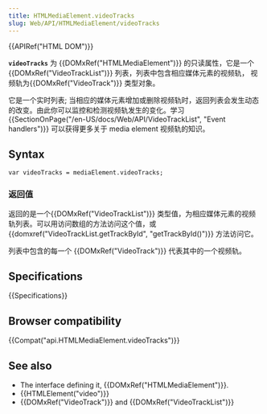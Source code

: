 ```yaml
---
title: HTMLMediaElement.videoTracks
slug: Web/API/HTMLMediaElement/videoTracks
---
```

{{APIRef("HTML DOM")}}

**`videoTracks`** 为 {{DOMxRef("HTMLMediaElement")}} 的只读属性，它是一个 {{DOMxRef("VideoTrackList")}} 列表，列表中包含相应媒体元素的视频轨， 视频轨为{{DOMxRef("VideoTrack")}} 类型对象。

它是一个实时列表; 当相应的媒体元素增加或删除视频轨时，返回列表会发生动态的改变。由此你可以监控和检测视频轨发生的变化。学习 {{SectionOnPage("/en-US/docs/Web/API/VideoTrackList", "Event handlers")}} 可以获得更多关于 media element 视频轨的知识。

## Syntax

```plain
var videoTracks = mediaElement.videoTracks;
```

### 返回值

返回的是一个{{DOMxRef("VideoTrackList")}} 类型值，为相应媒体元素的视频轨列表。可以用访问数组的方法访问这个值，或 {{domxref("VideoTrackList.getTrackById", "getTrackById()")}} 方法访问它。

列表中包含的每一个 {{DOMxRef("VideoTrack")}} 代表其中的一个视频轨。

## Specifications

{{Specifications}}

## Browser compatibility

{{Compat("api.HTMLMediaElement.videoTracks")}}

## See also

- The interface defining it, {{DOMxRef("HTMLMediaElement")}}.
- {{HTMLElement("video")}}
- {{DOMxRef("VideoTrack")}} and {{DOMxRef("VideoTrackList")}}
